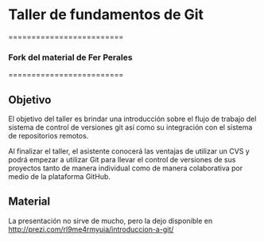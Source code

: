 # Taller de fundamentos de Git
=========================
### Fork del material de Fer Perales
=========================

## Objetivo

El objetivo del taller es brindar una introducción sobre el
flujo de trabajo del sistema de control de versiones git así como su
integración con el sistema de repositorios remotos.

Al finalizar el taller, el asistente conocerá las ventajas de utilizar
un CVS y podrá empezar a utilizar Git para
llevar el control de versiones de sus proyectos tanto de manera
individual como de manera colaborativa por medio de la plataforma GitHub.


## Material
 La presentación no sirve de mucho, pero la dejo disponible en http://prezi.com/rl9me4rmyuia/introduccion-a-git/
